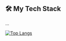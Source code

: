 
## 🛠️ My Tech Stack

...

[![Top Langs](https://github-readme-stats.vercel.app/api/top-langs/?username=syuwachan)](https://github.com/anuraghazra/github-readme-stats)
